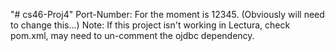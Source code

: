 "# cs46-Proj4" 
Port-Number: For the moment is 12345. (Obviously will need to change this...)
Note: If this project isn't working in Lectura, check pom.xml, may need to un-comment the ojdbc dependency.